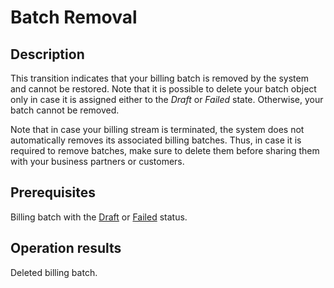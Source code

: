 # Batch Removal
## Description
This transition indicates that your billing batch is removed by the system and cannot be restored. Note that it is possible to delete your batch object only in case it is assigned either to the *Draft* or *Failed* state. Otherwise, your batch cannot be removed. 

Note that in case your billing stream is terminated, the system does not automatically removes its associated billing batches. Thus, in case it is required to remove batches, make sure to delete them before sharing them with your business partners or customers. 

## Prerequisites
Billing batch with the [Draft](s-a-draft.html) or [Failed](s-d-failed.html) status.

## Operation results
Deleted billing batch.
